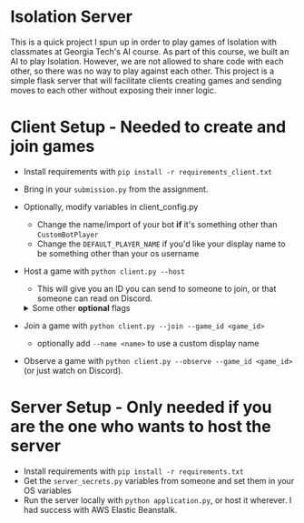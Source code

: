 # Isolation Server

This is a quick project I spun up in order to play games of Isolation with classmates at Georgia Tech's AI course.
As part of this course, we built an AI to play Isolation. However, we are not allowed to share code with each other,
so there was no way to play against each other. This project is a simple flask server that will facilitate clients
creating games and sending moves to each other without exposing their inner logic.

# Client Setup - Needed to create and join games

- Install requirements with `pip install -r requirements_client.txt`
- Bring in your `submission.py` from the assignment.
- Optionally, modify variables in client_config.py
  - Change the name/import of your bot **if** it's something other than `CustomBotPlayer`
  - Change the `DEFAULT_PLAYER_NAME` if you'd like your display name to be something other than your os username
  
- Host a game with `python client.py --host`
  - This will give you an ID you can send to someone to join, or that someone can read on Discord.
  <details>
  <summary>Some other <b>optional</b> flags</summary>
  <ul>
    <li>
      <code>--name &ltname&gt</code>: Display name to use, defaults to logged in os username
    </li>
    <li>
      <code>--start_board &ltstart_board&gt</code>: The board to start the game with. Can be "DEFAULT", "CASTLE", or a JSON string of an NxM array of spaces and X's
    </li>
    <li>
      <code>--secret</code>: If toggled, your game ID won't be posted on Discord. Good if you want someone specific to join.
    </li>
    <li>
      <code>--no_discord</code>: If toggled, your game won't be broadcast on Discord.
    </li>
    <li>
      <code>--num_random_turns &ltnum_random_turns&gt</code>: If set, the game will start with agents making N random moves in the beginning
    <li>
      <code>--num_rounds &ltnum_rounds&gt</code>: If set, the game will play num_rounds rounds of the game with the same settings
    </li>
    <li>
      <code>--player_to_use &ltplayer_name&gt</code>: If set, the game will use the player set in client_config.py with that name, instead of the DEFAULT_PLAYER_CLASS
    </li>
  </ul>
  </details>

- Join a game with `python client.py --join --game_id <game_id>`
  - optionally add `--name <name>` to use a custom display name
- Observe a game with `python client.py --observe --game_id <game_id>` (or just watch on Discord).


# Server Setup - Only needed if you are the one who wants to host the server

- Install requirements with `pip install -r requirements.txt`
- Get the `server_secrets.py` variables from someone and set them in your OS variables
- Run the server locally with `python application.py`, or host it wherever. I had success with AWS Elastic Beanstalk.